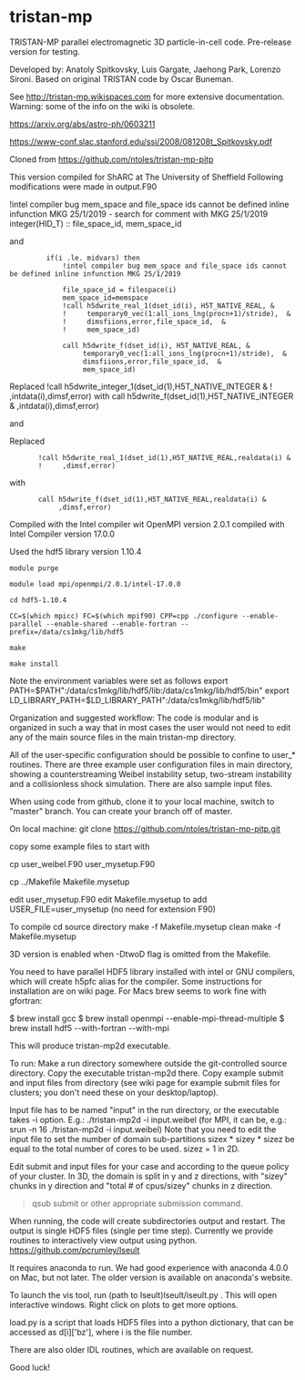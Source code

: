 # tristan-mp

TRISTAN-MP parallel electromagnetic 3D particle-in-cell code.
Pre-release version for testing. 

Developed by: Anatoly Spitkovsky, Luis Gargate, Jaehong Park, Lorenzo Sironi. 
Based on original TRISTAN code by Oscar Buneman. 

See http://tristan-mp.wikispaces.com for more extensive documentation. 
Warning: some of the info on the wiki is obsolete. 

https://arxiv.org/abs/astro-ph/0603211

https://www-conf.slac.stanford.edu/ssi/2008/081208t_Spitkovsky.pdf



Cloned from
https://github.com/ntoles/tristan-mp-pitp

This version compiled for ShARC at The University of Sheffield
Following modifications were made in output.F90

 !intel compiler bug mem_space and file_space ids cannot be defined inline infunction MKG 25/1/2019 - search for comment with MKG 25/1/2019
  integer(HID_T) :: file_space_id, mem_space_id

and



             if(i .le. midvars) then
                 !intel compiler bug mem_space and file_space ids cannot be defined inline infunction MKG 25/1/2019

                 file_space_id = filespace(i)
                 mem_space_id=memspace
                 !call h5dwrite_real_1(dset_id(i), H5T_NATIVE_REAL, &
                 !     temporary0_vec(1:all_ions_lng(procn+1)/stride),  &
                 !     dimsfiions,error,file_space_id,  &
                 !     mem_space_id)

                 call h5dwrite_f(dset_id(i), H5T_NATIVE_REAL, &
                      temporary0_vec(1:all_ions_lng(procn+1)/stride),  &
                      dimsfiions,error,file_space_id,  &
                      mem_space_id)


Replaced
           !call h5dwrite_integer_1(dset_id(1),H5T_NATIVE_INTEGER &
           !     ,intdata(i),dimsf,error)
with
	    call h5dwrite_f(dset_id(1),H5T_NATIVE_INTEGER &
                ,intdata(i),dimsf,error)


and


Replaced

           !call h5dwrite_real_1(dset_id(1),H5T_NATIVE_REAL,realdata(i) &
           !     ,dimsf,error)

with

           call h5dwrite_f(dset_id(1),H5T_NATIVE_REAL,realdata(i) &
                ,dimsf,error)

Compiled with the Intel compiler wit OpenMPI version 2.0.1 compiled with Intel Compiler version 17.0.0

Used the hdf5 library version 1.10.4



`module purge`


`module load mpi/openmpi/2.0.1/intel-17.0.0`


`cd hdf5-1.10.4`


`CC=$(which mpicc) FC=$(which mpif90) CPP=cpp ./configure --enable-parallel --enable-shared --enable-fortran --prefix=/data/cs1mkg/lib/hdf5`


`make`


`make install`



Note the environment variables were set as follows 
export PATH=$PATH":/data/cs1mkg/lib/hdf5/lib:/data/cs1mkg/lib/hdf5/bin"
export LD_LIBRARY_PATH=$LD_LIBRARY_PATH":/data/cs1mkg/lib/hdf5/lib"




Organization and suggested workflow: 
The code is modular and is organized in such a way that in most cases 
the user would not need to edit any of the main source files in the main 
tristan-mp directory. 

All of the user-specific configuration should be possible to confine
to user_* routines. There are three example user configuration files 
in main directory, showing a counterstreaming Weibel instability
setup, two-stream instability and a collisionless shock simulation. 
There are also sample input files.

When using code from github, clone it to your local machine, 
switch to "master" branch. You can create your branch off of master.

On local machine:
git clone https://github.com/ntoles/tristan-mp-pitp.git

copy some example files to start with

cp user_weibel.F90 user_mysetup.F90

cp ../Makefile Makefile.mysetup

edit user_mysetup.F90
edit Makefile.mysetup to add USER_FILE=user_mysetup 
(no need for extension F90)

To compile
cd source directory 
make -f Makefile.mysetup clean
make -f Makefile.mysetup

3D version is enabled when -DtwoD flag is omitted from the Makefile. 
 
You need to have parallel HDF5 library installed with intel or GNU compilers, 
which will create h5pfc alias for the compiler. Some instructions for 
installation are on wiki page. For Macs brew seems to work fine with gfortran:

$ brew install gcc
$ brew install openmpi --enable-mpi-thread-multiple
$ brew install hdf5 --with-fortran --with-mpi

This will produce tristan-mp2d executable. 

To run:
Make a run directory somewhere outside the git-controlled source directory. 
Copy the executable tristan-mp2d there. 
Copy example submit and input files from directory 
(see wiki page for example submit
files for clusters; you don't need these on your desktop/laptop).
 
Input file has to be named "input" in the run directory, or the executable takes -i option. 
E.g.: 
./tristan-mp2d -i input.weibel
(for MPI, it can be, e.g.: srun -n 16 ./tristan-mp2d -i input.weibel)
Note that you need to edit the input file to set the number of domain sub-partitions
 sizex * sizey * sizez be equal to the total number of cores to be used. sizez = 1 in 2D. 

Edit submit and input files for your case and according to the queue policy of your cluster. 
In 3D, the domain is split in y and z directions, 
with "sizey" chunks in y direction and "total # of cpus/sizey" chunks in z direction. 

>qsub submit 
or other appropriate submission command. 

When running, the code will create subdirectories output and restart.
The output is single HDF5 files (single per time step). 
Currently we provide routines to interactively view output using python.
https://github.com/pcrumley/Iseult

It requires anaconda to run. We had good experience with anaconda 4.0.0 
on Mac, but not later. The older version is available on anaconda's website. 

To launch the vis tool, run (path to Iseult)Iseult/iseult.py .
This will open interactive windows. Right click on plots to get more options. 

load.py is a script that loads HDF5 files into a python dictionary, 
that can be accessed as d[i]['bz'], where i is the file number. 

There are also older IDL routines, which are available on request. 

Good luck! 

